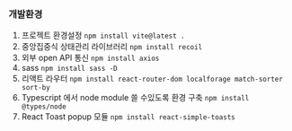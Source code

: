 ### 개발환경

1. 프로젝트 환경설정 `npm install vite@latest .` <br/>
2. 중앙집중식 상태관리 라이브러리 `npm install recoil` <br/>
3. 외부 open API 통신 `npm install axios` <br/>
4. sass `npm install sass -D` <br/>
5. 리액트 라우터 `npm install react-router-dom localforage match-sorter sort-by` <br/>
4. Typescript 에서 node module 쓸 수있도록 환경 구축 `npm install @types/node` <br/>
4. React Toast popup 모듈 `npm install react-simple-toasts` <br/>